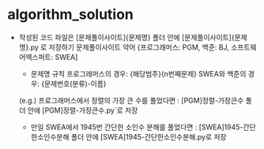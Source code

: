 # algorithm_solution


- 작성된 코드 파일은 [문제풀이사이트]{문제명} 폴더 안에
[문제풀이사이트]{문제명}.py 로 저장하기
문제풀이사이트 약어 {프로그래머스: PGM, 백준: BJ, 소프트웨어엑스퍼트: SWEA]

  - 문제명 규칙 프로그래머스의 경우: {해당범주}{n번째문제} SWEA와 백준의 경우: {문제번호(분류)-이름}

  (e.g.) 프로그래머스에서 정렬의 가장 큰 수를 풀었다면 : [PGM]정렬-가장큰수 폴더 안에 [PGM]정렬-가장큰수.py`로 저장

  - 만일 SWEA에서 1945번 간단한 소인수 분해를 풀었다면 : [SWEA]1945-간단한소인수분해 폴더 안에 [SWEA]1945-간단한소인수분해.py로 저장
